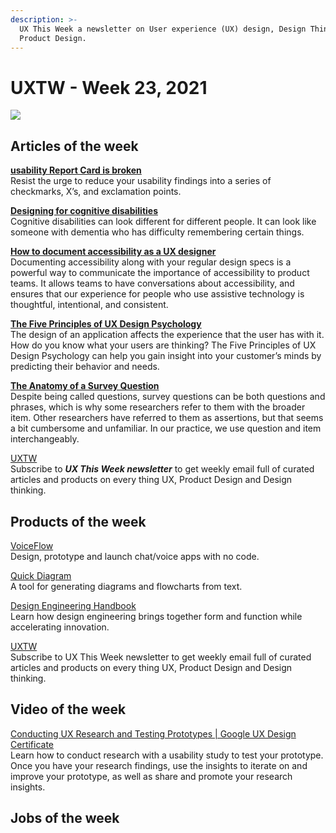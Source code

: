 ```yaml
---
description: >-
  UX This Week a newsletter on User experience (UX) design, Design Thinking and
  Product Design.
---
```


# UXTW - Week 23, 2021

![](../.gitbook/assets/newsletter-banner-2021-23-bw.jpg)

## Articles of the week

[**usability Report Card is broken**](https://medium.com/ux-research-journal/why-i-dont-give-out-report-cards-b53262f5d8c9/?ref=thegoutamdey)  
Resist the urge to reduce your usability findings into a series of checkmarks, X’s, and exclamation points.

[**Designing for cognitive disabilities**](https://ux.shopify.com/designing-for-cognitive-disabilities-b2933d58c278/?ref=thegoutamdey)  
Cognitive disabilities can look different for different people. It can look like someone with dementia who has difficulty remembering certain things. 

[**How to document accessibility as a UX designer**](https://bootcamp.uxdesign.cc/how-to-document-accessibility-as-a-ux-designer-c51476104723/?ref=thegoutamdey)  
Documenting accessibility along with your regular design specs is a powerful way to communicate the importance of accessibility to product teams. It allows teams to have conversations about accessibility, and ensures that our experience for people who use assistive technology is thoughtful, intentional, and consistent. 

[**The Five Principles of UX Design Psychology**](https://uxplanet.org/the-five-principles-of-ux-design-psychology-can-you-predict-the-behavior-of-your-users-913784c1d66/?ref=thegoutamdey)  
The design of an application affects the experience that the user has with it. How do you know what your users are thinking? The Five Principles of UX Design Psychology can help you gain insight into your customer’s minds by predicting their behavior and needs.

[**The Anatomy of a Survey Question**](https://measuringu.com/anatomy-of-a-survey-question/?ref=thegoutamdey)  
Despite being called questions, survey questions can be both questions and phrases, which is why some researchers refer to them with the broader item. Other researchers have referred to them as assertions, but that seems a bit cumbersome and unfamiliar. In our practice, we use question and item interchangeably. 

[UXTW](https://gmail.us17.list-manage.com/subscribe?u=1b23fd286b43ac36e4acba123&id=0009036f95)  
Subscribe to _**UX This Week newsletter**_  to get weekly email full of curated articles and products on every thing UX, Product Design and Design thinking.  
  


## Products of the week

[VoiceFlow](https://www.voiceflow.com/?ref=thegoutamdey)  
Design, prototype and launch chat/voice apps with no code.

[Quick Diagram](https://quickdiagram.com/?ref=thegoutamdey)  
A tool for generating diagrams and flowcharts from text.

[Design Engineering Handbook](https://www.designbetter.co/design-engineering-handbook?ref=thegoutamdey)  
Learn how design engineering brings together form and function while accelerating innovation.

[UXTW](https://gmail.us17.list-manage.com/subscribe?u=1b23fd286b43ac36e4acba123&id=0009036f95)  
Subscribe to UX This Week newsletter  to get weekly email full of curated articles and products on every thing UX, Product Design and Design thinking.


## Video of the week
[Conducting UX Research and Testing Prototypes | Google UX Design Certificate](https://youtu.be/PZ2hchA4Jvg/?ref=thegoutamdey)  
Learn how to conduct research with a usability study to test your prototype. Once you have your research findings, use the insights to iterate on and improve your prototype, as well as share and promote your research insights. 



## Jobs of the week